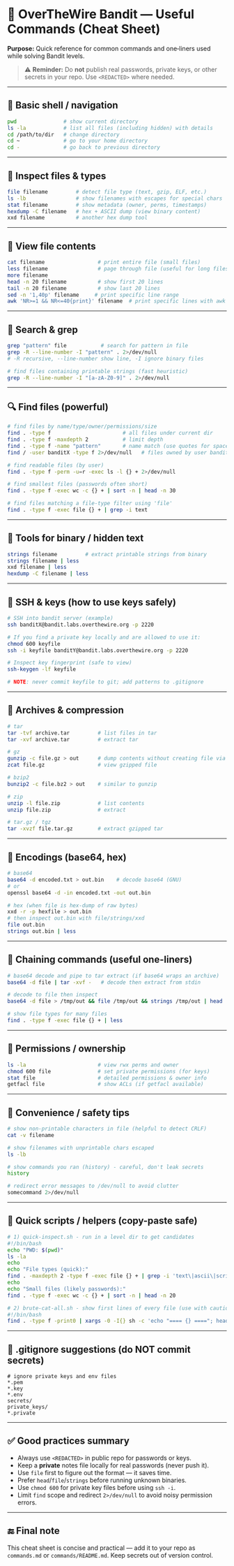 # 🔧 OverTheWire Bandit — Useful Commands (Cheat Sheet)

**Purpose:** Quick reference for common commands and one‑liners used while solving Bandit levels.

> ⚠️ **Reminder:** Do **not** publish real passwords, private keys, or other secrets in your repo. Use `<REDACTED>` where needed.

---

## 🧭 Basic shell / navigation
```bash
pwd               # show current directory
ls -la            # list all files (including hidden) with details
cd /path/to/dir   # change directory
cd ~              # go to your home directory
cd -              # go back to previous directory
```

---

## 📄 Inspect files & types
```bash
file filename         # detect file type (text, gzip, ELF, etc.)
ls -lb                # show filenames with escapes for special chars
stat filename         # show metadata (owner, perms, timestamps)
hexdump -C filename   # hex + ASCII dump (view binary content)
xxd filename          # another hex dump tool
```

---

## 👀 View file contents
```bash
cat filename                 # print entire file (small files)
less filename                # page through file (useful for long files)
more filename
head -n 20 filename          # show first 20 lines
tail -n 20 filename          # show last 20 lines
sed -n '1,40p' filename     # print specific line range
awk 'NR>=1 && NR<=40{print}' filename  # print specific lines with awk
```

---

## 🔎 Search & grep
```bash
grep "pattern" file           # search for pattern in file
grep -R --line-number -I "pattern" . 2>/dev/null
# -R recursive, --line-number show line, -I ignore binary files

# find files containing printable strings (fast heuristic)
grep -R --line-number -I "[a-zA-Z0-9]" . 2>/dev/null
```

---

## 🔍 Find files (powerful)
```bash
# find files by name/type/owner/permissions/size
find . -type f                       # all files under current dir
find . -type f -maxdepth 2           # limit depth
find . -type f -name "pattern"       # name match (use quotes for spaces)
find / -user banditX -type f 2>/dev/null   # files owned by user banditX

# find readable files (by user)
find . -type f -perm -u=r -exec ls -l {} + 2>/dev/null

# find smallest files (passwords often short)
find . -type f -exec wc -c {} + | sort -n | head -n 30

# find files matching a file-type filter using 'file'
find . -type f -exec file {} + | grep -i text
```

---

## 🧰 Tools for binary / hidden text
```bash
strings filename         # extract printable strings from binary
strings filename | less
xxd filename | less
hexdump -C filename | less
```

---

## 🔐 SSH & keys (how to use keys safely)
```bash
# SSH into bandit server (example)
ssh banditX@bandit.labs.overthewire.org -p 2220

# If you find a private key locally and are allowed to use it:
chmod 600 keyfile
ssh -i keyfile banditY@bandit.labs.overthewire.org -p 2220

# Inspect key fingerprint (safe to view)
ssh-keygen -lf keyfile

# NOTE: never commit keyfile to git; add patterns to .gitignore
```

---

## 🧩 Archives & compression
```bash
# tar
tar -tvf archive.tar         # list files in tar
tar -xvf archive.tar         # extract tar

# gz
gunzip -c file.gz > out      # dump contents without creating file via gunzip -c
zcat file.gz                 # view gzipped file

# bzip2
bunzip2 -c file.bz2 > out    # similar to gunzip

# zip
unzip -l file.zip            # list contents
unzip file.zip               # extract

# tar.gz / tgz
tar -xvzf file.tar.gz        # extract gzipped tar
```

---

## 🔁 Encodings (base64, hex)
```bash
# base64
base64 -d encoded.txt > out.bin    # decode base64 (GNU)
# or
openssl base64 -d -in encoded.txt -out out.bin

# hex (when file is hex-dump of raw bytes)
xxd -r -p hexfile > out.bin
# then inspect out.bin with file/strings/xxd
file out.bin
strings out.bin | less
```

---

## 🧪 Chaining commands (useful one-liners)
```bash
# base64 decode and pipe to tar extract (if base64 wraps an archive)
base64 -d file | tar -xvf -   # decode then extract from stdin

# decode to file then inspect
base64 -d file > /tmp/out && file /tmp/out && strings /tmp/out | head

# show file types for many files
find . -type f -exec file {} + | less
```

---

## 🧾 Permissions / ownership
```bash
ls -la                       # view rwx perms and owner
chmod 600 file               # set private permissions (for keys)
stat file                    # detailed permissions & owner info
getfacl file                 # show ACLs (if getfacl available)
```

---

## 🧰 Convenience / safety tips
```bash
# show non-printable characters in file (helpful to detect CRLF)
cat -v filename

# show filenames with unprintable chars escaped
ls -lb

# show commands you ran (history) - careful, don't leak secrets
history

# redirect error messages to /dev/null to avoid clutter
somecommand 2>/dev/null
```

---

## 🧩 Quick scripts / helpers (copy-paste safe)
```bash
# 1) quick-inspect.sh - run in a level dir to get candidates
#!/bin/bash
echo "PWD: $(pwd)"
ls -la
echo
echo "File types (quick):"
find . -maxdepth 2 -type f -exec file {} + | grep -i 'text\|ascii\|script' || true
echo
echo "Small files (likely passwords):"
find . -type f -exec wc -c {} + | sort -n | head -n 20
```

```bash
# 2) brute-cat-all.sh - show first lines of every file (use with caution)
#!/bin/bash
find . -type f -print0 | xargs -0 -I{} sh -c 'echo "==== {} ===="; head -n 5 "{}" 2>/dev/null || true'
```

---

## 🧾 .gitignore suggestions (do NOT commit secrets)
```
# ignore private keys and env files
*.pem
*.key
*.env
secrets/
private_keys/
*.private
```

---

## ✅ Good practices summary
- Always use `<REDACTED>` in public repo for passwords or keys.  
- Keep a **private** notes file locally for real passwords (never push it).  
- Use `file` first to figure out the format — it saves time.  
- Prefer `head`/`file`/`strings` before running unknown binaries.  
- Use `chmod 600` for private key files before using `ssh -i`.  
- Limit `find` scope and redirect `2>/dev/null` to avoid noisy permission errors.

---

## 🔚 Final note
This cheat sheet is concise and practical — add it to your repo as `commands.md` or `commands/README.md`. Keep secrets out of version control.


